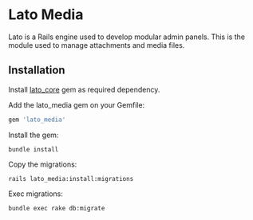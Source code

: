 # Lato Media

Lato is a Rails engine used to develop modular admin panels. This is the module used to manage attachments and media files.

## Installation

Install [lato_core](https://github.com/ideonetwork/lato-core) gem as required dependency.

Add the lato_media gem on your Gemfile:

```ruby
gem 'lato_media'
```

Install the gem:

```console
bundle install
```

Copy the migrations:

```console
rails lato_media:install:migrations
```

Exec migrations:

```console
bundle exec rake db:migrate
```